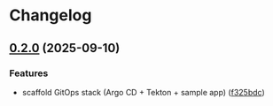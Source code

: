 # Changelog

## [0.2.0](https://github.com/bitiq-io/gitops/compare/v0.1.0...v0.2.0) (2025-09-10)


### Features

* scaffold GitOps stack (Argo CD + Tekton + sample app) ([f325bdc](https://github.com/bitiq-io/gitops/commit/f325bdc884704d917ba818e82d5dde0bef71b828))
